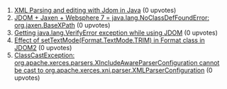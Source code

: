 1. [XML Parsing and editing with Jdom in Java](http://stackoverflow.com/questions/1) (0 upvotes)  
2. [JDOM + Jaxen + Websphere 7 = java.lang.NoClassDefFoundError: org.jaxen.BaseXPath](http://stackoverflow.com/questions/1) (0 upvotes)  
3. [Getting java.lang.VerifyError exception while using JDOM](http://stackoverflow.com/questions/1) (0 upvotes)  
4. [Effect of setTextMode(Format.TextMode.TRIM) in Format class in JDOM2](http://stackoverflow.com/questions/1) (0 upvotes)  
5. [ClassCastException: org.apache.xerces.parsers.XIncludeAwareParserConfiguration cannot be cast to org.apache.xerces.xni.parser.XMLParserConfiguration](http://stackoverflow.com/questions/1) (0 upvotes)  
